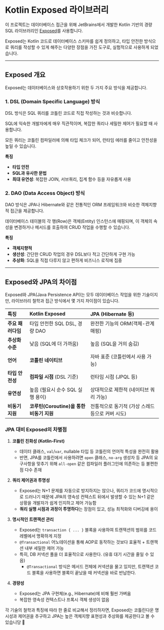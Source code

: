 # Kotlin Exposed 라이브러리

이 프로젝트는 데이터베이스 접근을 위해 JetBrains에서 개발한 Kotlin 기반의 경량 SQL 라이브러리인 [Exposed](https://github.com/JetBrains/Exposed)를 사용합니다. 


Exposed는 Kotlin 코드로 데이터베이스 스키마를 쉽게 정의하고, 타입 안전한 방식으로 쿼리를 작성할 수 있게 해주는 다양한 장점을 가진 도구로, 실험적으로 사용하게 되었습니다.

---

## Exposed 개요

Exposed는 데이터베이스와 상호작용하기 위한 두 가지 주요 방식을 제공합니다.

### 1. DSL (Domain Specific Language) 방식

DSL 방식은 SQL 쿼리를 코틀린 코드로 직접 작성하는 것과 비슷합니다.

SQL에 익숙한 개발자에게 매우 직관적이며, 복잡한 쿼리나 세밀한 제어가 필요할 때 사용합니다.

모든 쿼리는 코틀린 컴파일러에 의해 타입 체크가 되어, 런타임 에러를 줄이고 안전성을 높일 수 있습니다.

**특징**
- **타입 안전**
- **SQL과 유사한 문법**
- **최대 유연성**: 복잡한 JOIN, 서브쿼리, 집계 함수 등을 자유롭게 사용

### 2. DAO (Data Access Object) 방식

DAO 방식은 JPA나 Hibernate와 같은 전통적인 ORM 프레임워크와 비슷한 객체지향적 접근을 제공합니다. 

데이터베이스 테이블의 각 행(Row)은 객체(Entity) 인스턴스에 매핑되며, 이 객체의 속성을 변경하거나 메서드를 호출하여 CRUD 작업을 수행할 수 있습니다.

**특징**
- **객체지향적**
- **생산성**: 간단한 CRUD 작업의 경우 DSL보다 적고 간단하게 구현 가능
- **추상화**: SQL을 직접 다루지 않고 편하게 비즈니스 로직에 집중

---

## Exposed와 JPA의 차이점

Exposed와 JPA(Java Persistence API)는 모두 데이터베이스 작업을 위한 기술이지만, 라이브러리 철학과 접근 방식에서 몇 가지 차이점이 있습니다.

| 특징 | Kotlin Exposed                | JPA (Hibernate 등)            |
| :--- |:------------------------------|:-----------------------------|
| **주요 패러다임** | 타입 안전한 SQL DSL, 경량 DAO        | 완전한 기능의 ORM(객체-관계 매핑)        |
| **추상화 수준** | 낮음 (SQL에 더 가까움)               | 높음 (SQL을 거의 숨김)              |
| **언어** | **코틀린 네이티브**                  | 자바 표준 (코틀린에서 사용 가능)          |
| **타입 안전성** | **컴파일 시점** (DSL 기준)           | 런타임 시점 (JPQL 등)              |
| **유연성** | 높음 (필요시 순수 SQL 실행 용이)         | 상대적으로 제한적 (네이티브 쿼리 가능)       |
| **비동기 지원** | **코루틴(Coroutine)을 통한 비동기 지원** | 전통적으로 동기적 (가상 스레드 등으로 커버 시도) |


### JPA 대비 Exposed의 차별점

1.  **코틀린 친화성 (Kotlin-First)**
    - 데이터 클래스, `val`/`var`, nullable 타입 등 코틀린의 언어적 특성을 완전히 활용
    - 반면, JPA를 코틀린에서 사용하려면 `open` 클래스, `no-arg` 생성자 등 JPA의 요구사항을 맞추기 위해 `all-open` 같은 컴파일러 플러그인에 의존하는 등 불편한 점 다수 존재

2.  **쿼리 제어권과 투명성**
    - Exposed는 N+1 문제를 자동으로 방지하지는 않으나, 쿼리가 코드에 명시적으로 드러나기 때문에 JPA의 영속성 컨텍스트 뒤에서 발생할 수 있는 N+1 같은 상황을 개발자가 쉽게 인지하고 제어 가능함
    - **쿼리 실행 시점과 과정이 투명하다**는 장점이 있고, 성능 최적화와 디버깅에 용이

3.  **명시적인 트랜잭션 관리**
    - Exposed는 `transaction { ... }` 블록을 사용하여 트랜잭션의 범위를 코드 레벨에서 명확하게 지정
    - `@Transactional` 어노테이션을 통해 AOP로 동작하는 것보다 효율적 + 트랜잭션 내부 세밀한 제어 가능
    - 특히, DB 커넥션 풀을 더 효율적으로 사용한다. (유휴 대기 시간을 줄일 수 있음)
      - `@Transactional` 방식은 메서드 전체에 커넥션을 물고 있지만, 트랜잭션 코드 블록을 사용하면 블록이 끝났을 때 커넥션을 바로 반납한다.

4.  **경량성**
    - Exposed는 JPA 구현체(e.g., Hibernate)에 비해 훨씬 가벼움
    - 복잡한 영속성 컨텍스트나 프록시 객체 생성이 없음


각 기술의 철학과 특징에 따라 한 줄로 비교해서 정리하자면, Exposed는 코틀린다운 명시성과 제어권을 추구하고 JPA는 높은 객체지향 표현성과 추상화를 제공한다고 볼 수 있습니당 💟